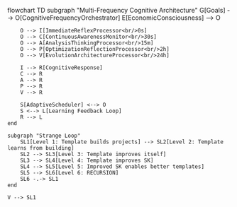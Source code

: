 flowchart TD
    subgraph "Multi-Frequency Cognitive Architecture"
        G[Goals] --> O[CognitiveFrequencyOrchestrator]
        E[EconomicConsciousness] --> O
        
        O --> I[ImmediateReflexProcessor<br/>0s]
        O --> C[ContinuousAwarenessMonitor<br/>30s]
        O --> A[AnalysisThinkingProcessor<br/>15m]
        O --> P[OptimizationReflectionProcessor<br/>2h]
        O --> V[EvolutionArchitectureProcessor<br/>24h]
        
        I --> R[CognitiveResponse]
        C --> R
        A --> R
        P --> R
        V --> R
        
        S[AdaptiveScheduler] <--> O
        S <--> L[Learning Feedback Loop]
        R --> L
    end
    
    subgraph "Strange Loop"
        SL1[Level 1: Template builds projects] --> SL2[Level 2: Template learns from building]
        SL2 --> SL3[Level 3: Template improves itself]
        SL3 --> SL4[Level 4: Template improves SK]
        SL4 --> SL5[Level 5: Improved SK enables better templates]
        SL5 --> SL6[Level 6: RECURSION]
        SL6 -.-> SL1
    end
    
    V --> SL1